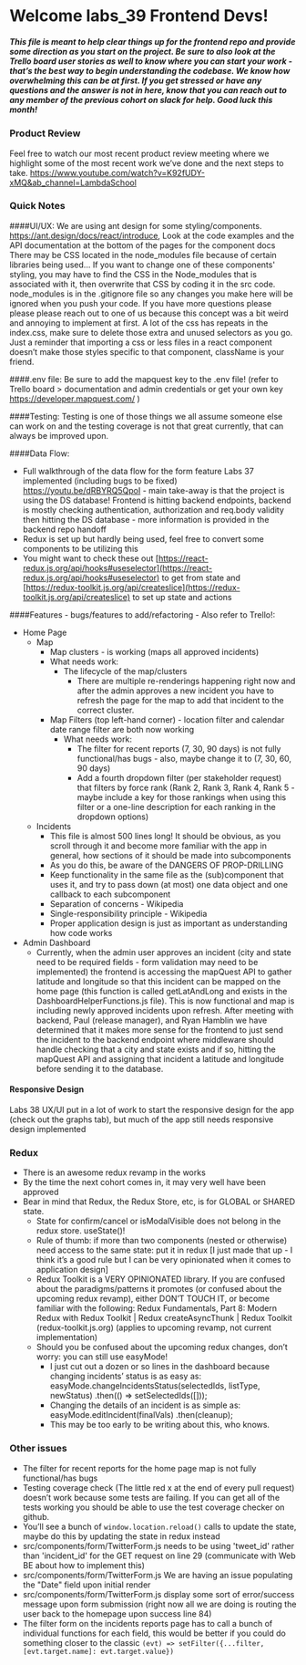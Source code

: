 # Welcome labs_39 Frontend Devs!

##### This file is meant to help clear things up for the frontend repo and provide some direction as you start on the project. Be sure to also look at the Trello board user stories as well to know where you can start your work - that’s the best way to begin understanding the codebase. We know how overwhelming this can be at first. If you get stressed or have any questions and the answer is not in here, know that you can reach out to any member of the previous cohort on slack for help. Good luck this month! 

### Product Review
Feel free to watch our most recent product review meeting where we highlight some of the most recent work we’ve done and the next steps to take. https://www.youtube.com/watch?v=K92fUDY-xMQ&ab_channel=LambdaSchool 


### Quick Notes
####UI/UX:
We are using ant design for some styling/components.  https://ant.design/docs/react/introduce, Look at the code examples and the API documentation at the bottom of the pages for the component docs
There may be CSS located in the node_modules file because of certain libraries being used...  If you want to change one of these components' styling, you may have to find the CSS in the Node_modules that is associated with it, then overwrite that CSS by coding it in the src code.  node_modules is in the .gitignore file so any changes you make here will be ignored when you push your code.  If you have more questions please please please reach out to one of us because this concept was a bit weird and annoying to implement at first.
A lot of the css has repeats in the index.css, make sure to delete those extra and unused selectors as you go.
Just a reminder that importing a css or less files in a react component doesn’t make those styles specific to that component, className is your friend.

####.env file:
Be sure to add the mapquest key to the .env file! (refer to Trello board > documentation and admin credentials or get your own key https://developer.mapquest.com/ )

####Testing:
Testing is one of those things we all assume someone else can work on and the testing coverage is not that great currently, that can always be improved upon.

####Data Flow:
* Full walkthrough of the data flow for the form feature Labs 37 implemented (including bugs to be fixed) https://youtu.be/dRBYRQ5QpoI - main take-away is that the project is using the DS database! Frontend is hitting backend endpoints, backend is mostly checking authentication, authorization and req.body validity then hitting the DS database - more information is provided in the backend repo handoff
* Redux is set up but hardly being used, feel free to convert some components to be utilizing this
* You might want to check these out [https://react-redux.js.org/api/hooks#useselector](https://react-redux.js.org/api/hooks#useselector) to get from state and [https://redux-toolkit.js.org/api/createslice](https://redux-toolkit.js.org/api/createslice) to set up state and actions

####Features - bugs/features to add/refactoring - Also refer to Trello!:
* Home Page
  * Map
    * Map clusters - is working (maps all approved incidents)
    * What needs work:
      * The lifecycle of the map/clusters
        * There are multiple re-renderings happening right now and after the admin approves a new incident you have to refresh the page for the map to add that incident to the correct cluster.
    * Map Filters (top left-hand corner) - location filter and calendar date range filter are both now working
      * What needs work:
        * The filter for recent reports (7, 30, 90 days) is not fully functional/has bugs - also, maybe change it to (7, 30, 60, 90 days)
        * Add a fourth dropdown filter (per stakeholder request) that filters by force rank (Rank 2, Rank 3, Rank 4, Rank 5 - maybe include a key for those rankings when using this filter or a one-line description for each ranking in the dropdown options)
  * Incidents
    * This file is almost 500 lines long! It should be obvious, as you scroll through it and become more familiar with the app in general, how sections of it should be made into subcomponents
    * As you do this, be aware of the DANGERS OF PROP-DRILLING
    * Keep functionality in the same file as the (sub)component that uses it, and try to pass down (at most) one data object and one callback to each subcomponent
    * Separation of concerns - Wikipedia
    * Single-responsibility principle - Wikipedia
    * Proper application design is just as important as understanding how code works
* Admin Dashboard
  * Currently, when the admin user approves an incident (city and state need to be required fields - form validation may need to be implemented) the frontend is accessing the mapQuest API to gather latitude and longitude so that this incident can be mapped on the home page (this function is called getLatAndLong and exists in the DashboardHelperFunctions.js file). This is now functional and map is including newly approved incidents upon refresh. After meeting with backend, Paul (release manager), and Ryan Hamblin we have determined that it makes more sense for the frontend to just send the incident to the backend endpoint where middleware should handle checking that a city and state exists and if so, hitting the mapQuest API and assigning that incident a latitude and longitude before sending it to the database.

#### Responsive Design
Labs 38 UX/UI put in a lot of work to start the responsive design for the app (check out the graphs tab), but much of the app still needs responsive design implemented

### Redux
* There is an awesome redux revamp in the works
* By the time the next cohort comes in, it may very well have been approved
* Bear in mind that Redux, the Redux Store, etc, is for GLOBAL or SHARED state.
  * State for confirm/cancel or isModalVisible does not belong in the redux store. useState()!
  * Rule of thumb: if more than two components (nested or otherwise) need access to the same state: put it in redux [I just made that up - I think it’s a good rule but I can be very opinionated when it comes to application design]
  * Redux Toolkit is a VERY OPINIONATED library. If you are confused about the paradigms/patterns it promotes (or confused about the upcoming redux revamp), either DON’T TOUCH IT, or become familiar with the following:
Redux Fundamentals, Part 8: Modern Redux with Redux Toolkit | Redux
createAsyncThunk | Redux Toolkit (redux-toolkit.js.org) (applies to upcoming revamp, not current implementation)
  * Should you be confused about the upcoming redux changes, don’t worry: you can still use easyMode!
    * I just cut out a dozen or so lines in the dashboard because changing incidents’ status is as easy as:
easyMode.changeIncidentsStatus(selectedIds, listType, newStatus)
.then(() => setSelectedIds([]));
    * Changing the details of an incident is as simple as:
easyMode.editIncident(finalVals)
.then(cleanup);
    * This may be too early to be writing about this, who knows.


### Other issues
- The filter for recent reports for the home page map is not fully functional/has bugs
- Testing coverage check (The little red x at the end of every pull request) doesn’t work because some tests are failing. If you can get all of the tests working you should be able to use the test coverage checker on github.
- You’ll see a bunch of `window.location.reload()` calls to update the state, maybe do this by updating the state in redux instead
- src/components/form/TwitterForm.js needs to be using 'tweet_id' rather than 'incident_id' for the GET request on line 29 (communicate with Web BE about how to implement this)
- src/components/form/TwitterForm.js We are having an issue populating the "Date" field upon initial render
- src/components/form/TwitterForm.js display some sort of error/success  message upon form submission (right now all we are doing is routing the user back to the homepage upon success line 84)
- The filter form on the incidents reports page has to call a bunch of individual functions for each field, this would be better if you could do something closer to the classic `(evt) => setFilter({...filter, [evt.target.name]: evt.target.value})`
